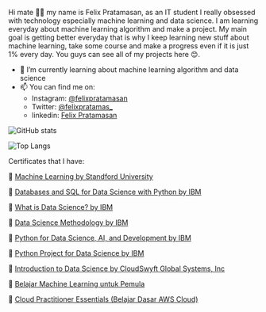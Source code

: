  Hi mate 👋🏻 my name is Felix Pratamasan, as an IT student I really obsessed with technology especially machine learning and data science. I am learning everyday about machine learning algorithm and make a project. My main goal is getting better everyday that is why I keep learning new stuff about machine learning, take some course and make a progress even if it is just 1% every day. You guys can see all of my projects here 😊. 
  
- 🌱 I’m currently learning about machine learning algorithm and data science
- 📫 You can find me on:
   - Instagram: [@felixpratamasan](https://www.instagram.com/felixpratamasan/)
   - Twitter:  [@felixpratamas_](https://twitter.com/felixpratamas_)
   - linkedin: [Felix Pratamasan](https://www.linkedin.com/in/felix-pratamasan-39ba60218/)

![GitHub stats](https://github-readme-stats.vercel.app/api?username=lixx21&show_icons=true&theme=tokyonight)

![Top Langs](https://github-readme-stats.vercel.app/api/top-langs/?username=lixx21&layout=compact&theme=tokyonight)

Certificates that I have:

📄 [Machine Learning by Standford University](https://coursera.org/share/15cf8c25c3fe99b137354a93150a239f)

📄 [Databases and SQL for Data Science with Python by IBM](https://coursera.org/share/f82ffca194720c0dfadd6e4f076d7006)

📄 [What is Data Science? by IBM](https://coursera.org/share/d1aeed84462b88cc96291087fc248daa)

📄 [Data Science Methodology by IBM](https://coursera.org/share/ecb9c96fdaaf9269edc8557218ca222a)

📄 [Python for Data Science, AI, and Development by IBM](https://coursera.org/share/08473776c43b797a2ab69d03b0a4020d)

📄 [Python Project for Data Science by IBM](https://coursera.org/share/60f9cd74ef588d211c65e0c08081d563)

📄 [Introduction to Data Science by CloudSwyft Global Systems, Inc](https://www.credential.net/7d4af74d-89e8-44b9-b731-b0d50f2004de#gs.e24ftj)

📄 [Belajar Machine Learning untuk Pemula](https://www.dicoding.com/certificates/QLZ91336EP5D)

📄 [Cloud Practitioner Essentials (Belajar Dasar AWS Cloud)](https://www.dicoding.com/certificates/MEPJ53DE6P3V)



<!---
lixx21/lixx21 is a ✨ special ✨ repository because its `README.md` (this file) appears on your GitHub profile.
You can click the Preview link to take a look at your changes.
--->
